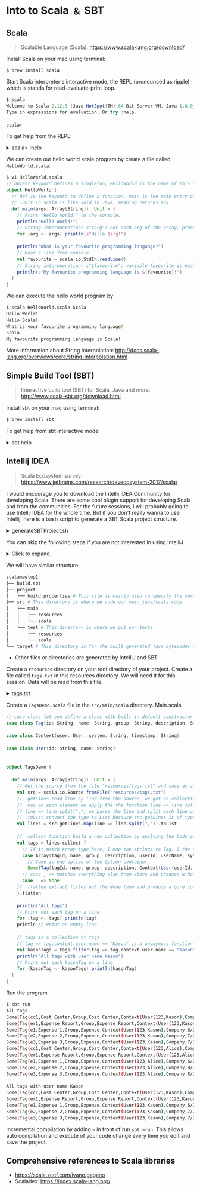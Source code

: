 # Into to Scala &#65120; SBT

## Scala

> Scalable Language (Scala).
> https://www.scala-lang.org/download/

Install Scala on your mac using terminal:
```
$ brew install scala
```
Start Scala interpreter's interactive mode, the REPL (pronounced as ripple) which is stands for read-evaluate-print loop.
```scala
$ scala
Welcome to Scala 2.12.3 (Java HotSpot(TM) 64-Bit Server VM, Java 1.8.0_65).
Type in expressions for evaluation. Or try :help.

scala>
```
To get help from the REPL:

<details>
  <summary>scala> :help</summary>
  
  ```scala
  scala> :help
  All commands can be abbreviated, e.g., :he instead of :help.
  :edit <id>|<line>        edit history
  :help [command]          print this summary or command-specific help
  :history [num]           show the history (optional num is commands to show)
  :h? <string>             search the history
  :imports [name name ...] show import history, identifying sources of names
  :implicits [-v]          show the implicits in scope
  :javap <path|class>      disassemble a file or class name
  :line <id>|<line>        place line(s) at the end of history
  :load <path>             interpret lines in a file
  :paste [-raw] [path]     enter paste mode or paste a file
  :power                   enable power user mode
  :quit                    exit the interpreter
  :replay [options]        reset the repl and replay all previous commands
  :require <path>          add a jar to the classpath
  :reset [options]         reset the repl to its initial state, forgetting all session entries
  :save <path>             save replayable session to a file
  :sh <command line>       run a shell command (result is implicitly => List[String])
  :settings <options>      update compiler options, if possible; see reset
  :silent                  disable/enable automatic printing of results
  :type [-v] <expr>        display the type of an expression without evaluating it
  :kind [-v] <type>        display the kind of a type. see also :help kind
  :warnings                show the suppressed warnings from the most recent line which had any
  ```
</details>


We can create our hello world scala program by create a file called `HelloWorld.scala`:
```scala
$ vi HelloWorld.scala
// object keyword defines a singleton, HelloWorld is the name of this singleton.
object HelloWorld {
  // def is the keyword to define a function, main is the main entry of this program. args is array of string like java, you can pass in some string to this program.
  // :Unit in Scala is like void in Java, meaning returns any
  def main(args: Array[String]): Unit = { 
    // Print "Hello World!" to the console.
    println("Hello World!")
    // String interoperation: s"$arg": For each arg of the array, prepend Hello to it and append ! at the end and print it out.
    for (arg <- args) println(s"Hello $arg!")
     
    println("What is your favourite programming language?")
    // Read a line from console
    val favourite = scala.io.StdIn.readLine()
    // String interoperation: s"$favourite": variable favourite is evaluated first and then put back to the string
    println(s"My favourite programming language is ${favourite}!")
  }
}
```
We can execute the hello world program by:
```bash
$ scala HelloWorld.scala Scala
Hello World!
Hello Scala!
What is your favourite programming language?
Scala
My favourite programming language is Scala!
```
More information about String Interpolation: http://docs.scala-lang.org/overviews/core/string-interpolation.html

## Simple Build Tool (SBT)

> Interactive build tool (SBT) for Scala, Java and more. 
> http://www.scala-sbt.org/download.html

Install sbt on your mac using terminal:
```bash
$ brew install sbt
```
To get help from sbt interactive mode:
<details>
  <summary>sbt help</summary>
  
  ```bash
  $ sbt
  > help
  
    help                                    Displays this help message or prints detailed help on requested commands (run 'help <command>').
    completions                             Displays a list of completions for the given argument string (run 'completions <string>').
    about                                   Displays basic information about sbt and the build.
    tasks                                   Lists the tasks defined for the current project.
    settings                                Lists the settings defined for the current project.
    reload                                  (Re)loads the current project or changes to plugins project or returns from it.
    projects                                Lists the names of available projects or temporarily adds/removes extra builds to the session.
    project                                 Displays the current project or changes to the provided `project`.
    set [every] <setting>                   Evaluates a Setting and applies it to the current project.
    session                                 Manipulates session settings.  For details, run 'help session'.
    inspect [uses|tree|definitions] <key>   Prints the value for 'key', the defining scope, delegates, related definitions, and dependencies.
    <log-level>                             Sets the logging level to 'log-level'.  Valid levels: debug, info, warn, error
    plugins                                 Lists currently available plugins.
    ; <command> (; <command>)*              Runs the provided semicolon-separated commands.
    ~ <command>                             Executes the specified command whenever source files change.
    last                                    Displays output from a previous command or the output from a specific task.
    last-grep                               Shows lines from the last output for 'key' that match 'pattern'.
    export <tasks>+                         Executes tasks and displays the equivalent command lines.
    exit                                    Terminates the build.
    --<command>                             Schedules a command to run before other commands on startup.
    show <key>                              Displays the result of evaluating the setting or task associated with 'key'.
    all <task>+                             Executes all of the specified tasks concurrently.
  
  More command help available using 'help <command>' for:
    !, +, ++, <, alias, append, apply, eval, iflast, onFailure, reboot, shell
  
  ```
  
</details>

## Intellij IDEA

> Scala Ecosystem survey: https://www.jetbrains.com/research/devecosystem-2017/scala/

I would encourage you to download the Intellij IDEA Community for developing Scala. There are some cool plugin support for developing Scala and from the communities.
For the future sessions, I will probably going to use Intellij IDEA for the whole time.
But if you don't really wanna to use Intellij, here is a bash script to generate a SBT Scala project structure.
<details>
  <summary>generateSBTProject.sh</summary>

```bash
$ vi generateSBTProject.sh
#!/bin/sh
NAME=$1
PROJECT_VERSION=$2
SCALA_VERSION=$3
 
if [ ! $# == 3 ];then
    echo "Usage: generateSBTProject [project_name] [project_version] [scala_version]"
    echo "You must specify the sbt project name, project version and scala version of a file/directory to be removed."
    echo ""
    exit 1
fi
 
mkdir ${NAME}
cd ${NAME}
mkdir -p src/{main,test}/{java,resources,scala}
mkdir project target
echo 'sbt.version=0.13.15' > project/build.properties
 
# create an initial build.sbt file
echo "name := "${NAME}"
version := "${PROJECT_VERSION}"
scalaVersion := "${SCALA_VERSION}"" > build.sbt
```
</details>


You can skip the following steps if you are not interested in using IntelliJ.
<details>
  <summary>Click to expand.</summary>

For IntelliJ IDEA user, create a new project by select Scala > SBT and click Next:
![SelectSBT](https://github.com/kasonchan/scalameetups/blob/scalameetup1/scalameetup1/images/SelectSBT.png)

Enter the project name scalameetup1 and click OK and you will have a project like this.
![scalameetup1](https://github.com/kasonchan/scalameetups/blob/scalameetup1/scalameetup1/images/scalameetup1.png)

</details>


We will have similar structure:
```bash
scalameetup1
├── build.sbt
├── project
│   └── build.properties # This file is mainly used to specify the version of sbt
├── src # This directory is where we code our main java/scala code
│   ├── main
│   │   ├── resources
│   │   └── scala
│   └── test # This directory is where we put our tests
│       ├── resources
│       └── scala
└── target # This directory is for the built generated java bytecodes and classes
```
- Other files or directories are generated by IntelliJ and SBT.

Create a `resources` directory on your root directory of your project. Create a 
file called `tags.txt` in this resources directory. We will need it for this 
session. Data will be read from this file.
<details>
  <summary>tags.txt</summary

```
cc1,Cost Center,Group,Cost Center,123,Kason,Company,7/21
er1,Expense Report,Group,Expense Report,123,Kason,Company,3/21
e1,Expense 1,Group,Expense,123,Kason,Company,6/21
e2,Expense 2,Group,Expense,123,Kason,Company,7/21
e3,Expense 3,Group,Expense,123,Kason,Company,7/21
cc1,Cost Center,Group,Cost Center,123,Alice,Company,8/20
er1,Expense Report,Group,Expense Report,123,Alice,Company,5/21
e1,Expense 1,Group,Expense,123,Alice,Company,6/21
e2,Expense 2,Group,Expense,123,Alice,Company,8/20
e3,Expense 3,Group,Expense,123,Alice,Company,8/20
```

</details>

Create a `TagsDemo.scala` file in the `src/main/scala` directory.
Main.scala

```scala
// case class let you define a class with built in default constructor of the parameters and getter method. hashcode, equals, toString are come for free and they are serializable by default. You do not need the new keyword to instantiate the class as in line 19 Tag(...).
case class Tag(id: String, name: String, group: String, description: String, context: Context)
 
case class Context(user: User, system: String, timestamp: String)
 
case class User(id: String, name: String)
 
 
object TagsDemo {
 
  def main(args: Array[String]): Unit = {
    // Get the source from the file "resources/tags.txt" and save as a immutable value src
    val src = scala.io.Source.fromFile("resources/tags.txt")
    // .getLines read line by line from the source, we get an collection of strings
    // .map on each element we apply the the function line => line.split(",")
    // line => line.split(",") we parse the line and split each line using "," as delimiter to collection of strings
    // .toList convert the type to List because src.getLines is of type of Iterator
    val lines = src.getLines.map(line => line.split(",")).toList
 
    // .collect function build a new collection by applying the body partial function to each elements in this case, we want to transform data to Tags
    val tags = lines.collect {
      // If it match Array type here, I map the strings to Tag, I the strings in the Array differently to distinguish them easily
      case Array(tagId, name, group, description, userId, userName, system, timestamp) =>
        // Some is one option of the Option container
        Some(Tag(tagId, name, group, description, Context(User(userId, userName), system, timestamp)))
      // case _ => matches everything else from above and produce a None, None is one option of the Option container/monand
      case _ => None
    // .flatten extract filter out the None type and produce a pure collection of Tag
    }.flatten
 
    println("All tags")
    // Print out each tag on a line
    for (tag <- tags) println(tag)
    println // Print an empty line
 
    // tags is a collection of tags
    // tag => tag.context.user.name == "Kason" is a anonymous function that returns true if user name match "Kason" otherwise returns false
    val kasonTags = tags.filter(tag => tag.context.user.name == "Kason")
    println("All tags with user name Kason")
    // Print out each kasonTag on a line
    for (kasonTag <- kasonTags) println(kasonTag)
  }
}
```

Run the program
```bash
$ sbt run
All tags
Some(Tag(cc1,Cost Center,Group,Cost Center,Context(User(123,Kason),Company,7/21)))
Some(Tag(er1,Expense Report,Group,Expense Report,Context(User(123,Kason),Company,3/21)))
Some(Tag(e1,Expense 1,Group,Expense,Context(User(123,Kason),Company,6/21)))
Some(Tag(e2,Expense 2,Group,Expense,Context(User(123,Kason),Company,7/21)))
Some(Tag(e3,Expense 3,Group,Expense,Context(User(123,Kason),Company,7/21)))
Some(Tag(cc1,Cost Center,Group,Cost Center,Context(User(123,Alice),Company,8/20)))
Some(Tag(er1,Expense Report,Group,Expense Report,Context(User(123,Alice),Company,5/21)))
Some(Tag(e1,Expense 1,Group,Expense,Context(User(123,Alice),Company,6/21)))
Some(Tag(e2,Expense 2,Group,Expense,Context(User(123,Alice),Company,8/20)))
Some(Tag(e3,Expense 3,Group,Expense,Context(User(123,Alice),Company,8/20)))
 
All tags with user name Kason
Some(Tag(cc1,Cost Center,Group,Cost Center,Context(User(123,Kason),Company,7/21)))
Some(Tag(er1,Expense Report,Group,Expense Report,Context(User(123,Kason),Company,3/21)))
Some(Tag(e1,Expense 1,Group,Expense,Context(User(123,Kason),Company,6/21)))
Some(Tag(e2,Expense 2,Group,Expense,Context(User(123,Kason),Company,7/21)))
Some(Tag(e3,Expense 3,Group,Expense,Context(User(123,Kason),Company,7/21)))
```

Incremental compilation by adding `~` in front of run `sbt ~run`. This allows auto compilation and execute of your code change every time you edit and save the project.

## Comprehensive references to Scala libraries

- https://scala.zeef.com/ivano.pagano
- Scaladex: https://index.scala-lang.org/
